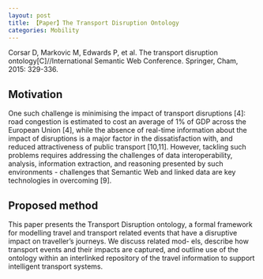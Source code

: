 ```yaml
---
layout: post
title: 【Paper】The Transport Disruption Ontology
categories: Mobility
---
```


Corsar D, Markovic M, Edwards P, et al. The transport disruption ontology[C]//International Semantic Web Conference. Springer, Cham, 2015: 329-336.

## Motivation

One such challenge is minimising the impact of transport disruptions [4]: road congestion is estimated to cost an average of 1% of GDP across the European Union [4], while the absence of real-time information about the impact of disruptions is a major factor in the dissatisfaction with, and reduced attractiveness of public transport [10,11]. However, tackling such problems requires addressing the challenges of data interoperability, analysis, information extraction, and reasoning presented by such environments - challenges that Semantic Web and linked data are key technologies in overcoming [9].

## Proposed method

This paper presents the Transport Disruption ontology, a formal framework for modelling travel and transport related events that have a disruptive impact on traveller’s journeys. We discuss related mod- els, describe how transport events and their impacts are captured, and outline use of the ontology within an interlinked repository of the travel information to support intelligent transport systems.